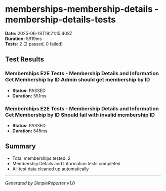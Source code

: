 # memberships-membership-details - membership-details-tests

**Date:** 2025-06-18T19:21:15.408Z  
**Duration:** 5919ms  
**Tests:** 2 (2 passed, 0 failed)

## Test Results


### Memberships E2E Tests - Membership Details and Information Get Membership by ID Admin should get membership by ID
- **Status:** PASSED
- **Duration:** 551ms



### Memberships E2E Tests - Membership Details and Information Get Membership by ID Should fail with invalid membership ID
- **Status:** PASSED
- **Duration:** 545ms



## Summary

- Total memberships tested: 2
- Membership Details and Information tests completed
- All test data cleaned up automatically

---
*Generated by SimpleReporter v1.0*
